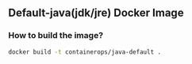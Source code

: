 ## Default-java(jdk/jre) Docker Image

### How to build the image?

```bash
docker build -t containerops/java-default .
```

